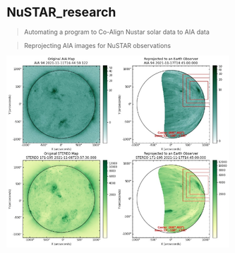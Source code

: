 # NuSTAR_research
>Automating a program to Co-Align Nustar solar data to AIA data 

>Reprojecting AIA images for NuSTAR observations

![Example output.](https://github.com/KriSun95/NuSTAR_research/blob/main/aia_stereo_projection.jpg)